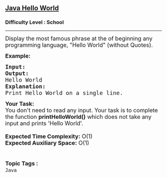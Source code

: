 <h2><a href="https://www.geeksforgeeks.org/problems/java-hello-world4004/1?page=1&difficulty=School&sortBy=submissions">Java Hello World</a></h2><h3>Difficulty Level : School</h3><hr><div class="problems_problem_content__Xm_eO"><p><span style="font-size: 18px;">Display the most famous phrase at the of beginning any programming language, "Hello World" (without Quotes).</span></p>
<p><span style="font-size: 18px;"><strong>Example:</strong></span></p>
<pre><span style="font-size: 18px;"><strong>Input:
Output:
</strong>Hello World </span>
<span style="font-size: 18px;"><strong>Explanation:
</strong>Print Hello World on a single line.</span></pre>
<p><span style="font-size: 18px;"><strong>Your Task:&nbsp;&nbsp;</strong><br>You don't need to read any input. Your task is to complete the function <strong>printHelloWorld()</strong> which does not take any input and prints 'Hello World'.<br><br><strong>Expected Time Complexity:</strong> O(1)<br><strong>Expected Auxiliary Space:</strong> O(1)</span></p></div><br><p><span style=font-size:18px><strong>Topic Tags : </strong><br><code>Java</code>&nbsp;